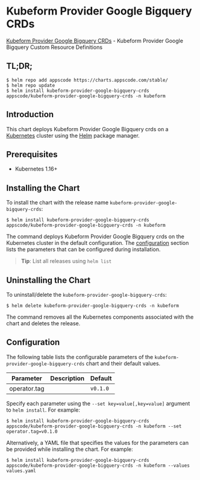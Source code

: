 # Kubeform Provider Google Bigquery CRDs

[Kubeform Provider Google Bigquery CRDs](https://github.com/kubeform) - Kubeform Provider Google Bigquery Custom Resource Definitions

## TL;DR;

```console
$ helm repo add appscode https://charts.appscode.com/stable/
$ helm repo update
$ helm install kubeform-provider-google-bigquery-crds appscode/kubeform-provider-google-bigquery-crds -n kubeform
```

## Introduction

This chart deploys Kubeform Provider Google Bigquery crds on a [Kubernetes](http://kubernetes.io) cluster using the [Helm](https://helm.sh) package manager.

## Prerequisites

- Kubernetes 1.16+

## Installing the Chart

To install the chart with the release name `kubeform-provider-google-bigquery-crds`:

```console
$ helm install kubeform-provider-google-bigquery-crds appscode/kubeform-provider-google-bigquery-crds -n kubeform
```

The command deploys Kubeform Provider Google Bigquery crds on the Kubernetes cluster in the default configuration. The [configuration](#configuration) section lists the parameters that can be configured during installation.

> **Tip**: List all releases using `helm list`

## Uninstalling the Chart

To uninstall/delete the `kubeform-provider-google-bigquery-crds`:

```console
$ helm delete kubeform-provider-google-bigquery-crds -n kubeform
```

The command removes all the Kubernetes components associated with the chart and deletes the release.

## Configuration

The following table lists the configurable parameters of the `kubeform-provider-google-bigquery-crds` chart and their default values.

|  Parameter   | Description | Default  |
|--------------|-------------|----------|
| operator.tag |             | `v0.1.0` |


Specify each parameter using the `--set key=value[,key=value]` argument to `helm install`. For example:

```console
$ helm install kubeform-provider-google-bigquery-crds appscode/kubeform-provider-google-bigquery-crds -n kubeform --set operator.tag=v0.1.0
```

Alternatively, a YAML file that specifies the values for the parameters can be provided while
installing the chart. For example:

```console
$ helm install kubeform-provider-google-bigquery-crds appscode/kubeform-provider-google-bigquery-crds -n kubeform --values values.yaml
```
